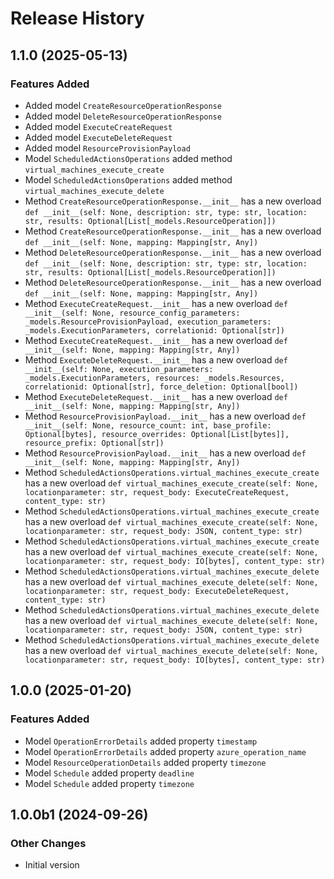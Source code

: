 # Release History

## 1.1.0 (2025-05-13)

### Features Added

  - Added model `CreateResourceOperationResponse`
  - Added model `DeleteResourceOperationResponse`
  - Added model `ExecuteCreateRequest`
  - Added model `ExecuteDeleteRequest`
  - Added model `ResourceProvisionPayload`
  - Model `ScheduledActionsOperations` added method `virtual_machines_execute_create`
  - Model `ScheduledActionsOperations` added method `virtual_machines_execute_delete`
  - Method `CreateResourceOperationResponse.__init__` has a new overload `def __init__(self: None, description: str, type: str, location: str, results: Optional[List[_models.ResourceOperation]])`
  - Method `CreateResourceOperationResponse.__init__` has a new overload `def __init__(self: None, mapping: Mapping[str, Any])`
  - Method `DeleteResourceOperationResponse.__init__` has a new overload `def __init__(self: None, description: str, type: str, location: str, results: Optional[List[_models.ResourceOperation]])`
  - Method `DeleteResourceOperationResponse.__init__` has a new overload `def __init__(self: None, mapping: Mapping[str, Any])`
  - Method `ExecuteCreateRequest.__init__` has a new overload `def __init__(self: None, resource_config_parameters: _models.ResourceProvisionPayload, execution_parameters: _models.ExecutionParameters, correlationid: Optional[str])`
  - Method `ExecuteCreateRequest.__init__` has a new overload `def __init__(self: None, mapping: Mapping[str, Any])`
  - Method `ExecuteDeleteRequest.__init__` has a new overload `def __init__(self: None, execution_parameters: _models.ExecutionParameters, resources: _models.Resources, correlationid: Optional[str], force_deletion: Optional[bool])`
  - Method `ExecuteDeleteRequest.__init__` has a new overload `def __init__(self: None, mapping: Mapping[str, Any])`
  - Method `ResourceProvisionPayload.__init__` has a new overload `def __init__(self: None, resource_count: int, base_profile: Optional[bytes], resource_overrides: Optional[List[bytes]], resource_prefix: Optional[str])`
  - Method `ResourceProvisionPayload.__init__` has a new overload `def __init__(self: None, mapping: Mapping[str, Any])`
  - Method `ScheduledActionsOperations.virtual_machines_execute_create` has a new overload `def virtual_machines_execute_create(self: None, locationparameter: str, request_body: ExecuteCreateRequest, content_type: str)`
  - Method `ScheduledActionsOperations.virtual_machines_execute_create` has a new overload `def virtual_machines_execute_create(self: None, locationparameter: str, request_body: JSON, content_type: str)`
  - Method `ScheduledActionsOperations.virtual_machines_execute_create` has a new overload `def virtual_machines_execute_create(self: None, locationparameter: str, request_body: IO[bytes], content_type: str)`
  - Method `ScheduledActionsOperations.virtual_machines_execute_delete` has a new overload `def virtual_machines_execute_delete(self: None, locationparameter: str, request_body: ExecuteDeleteRequest, content_type: str)`
  - Method `ScheduledActionsOperations.virtual_machines_execute_delete` has a new overload `def virtual_machines_execute_delete(self: None, locationparameter: str, request_body: JSON, content_type: str)`
  - Method `ScheduledActionsOperations.virtual_machines_execute_delete` has a new overload `def virtual_machines_execute_delete(self: None, locationparameter: str, request_body: IO[bytes], content_type: str)`

## 1.0.0 (2025-01-20)

### Features Added

  - Model `OperationErrorDetails` added property `timestamp`
  - Model `OperationErrorDetails` added property `azure_operation_name`
  - Model `ResourceOperationDetails` added property `timezone`
  - Model `Schedule` added property `deadline`
  - Model `Schedule` added property `timezone`

## 1.0.0b1 (2024-09-26)

### Other Changes

  - Initial version
